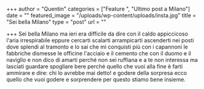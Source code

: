 +++
author = "Quentin"
categories = ["Feature ", "Ultimo post a Milano"]
date = ""
featured_image = "/uploads/wp-content/uploads/insta.jpg"
title = "Sei bella Milano"
type = "post"
url = ""

+++
Sei bella Milano ma ieri era difficile da dire con il caldo appiccicoso l'aria irrespirabile eppure cercarti scalarti arrampicarti ascenderti nei posti dove splendi al tramonto e lo sai che mi conquisti più con i capannoni le fabbriche dismesse le officine l'acciaio e il cemento che con il duomo e il naviglio e non dico di amarti perché non sei ruffiana e a te non interessa ma lasciati guardare spogliare bere perché quello che vuoi alla fine è farti ammirare e dire: chi lo avrebbe mai detto! e godere della sorpresa ecco quello che vuoi godere e sorprendere per questo stiamo bene insieme.